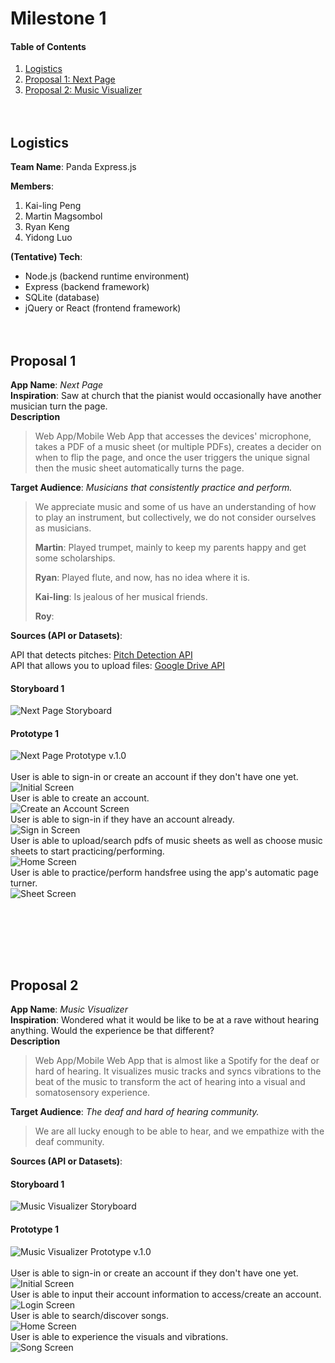 # Milestone 1
#### Table of Contents
1. [Logistics](#Logistics)
2. [Proposal 1: Next Page](#Proposal1)
3. [Proposal 2: Music Visualizer](#Proposal2)
<br><br><br>

<a name="Logistics"/>

## Logistics
**Team Name**: Panda Express.js<br>

**Members**:
1. Kai-ling Peng
2. Martin Magsombol
3. Ryan Keng
4. Yidong Luo

**(Tentative) Tech**:<br>
* Node.js (backend runtime environment)
* Express (backend framework)
* SQLite (database)
* jQuery or React (frontend framework)
<br><br><br>


<a name="Proposal1"/>

## Proposal 1
**App Name**: *Next Page*<br>
**Inspiration**:  Saw at church that the pianist would occasionally have another musician turn the page. <br>
**Description**
>Web App/Mobile Web App that accesses the devices' microphone, takes a PDF of a music sheet (or multiple PDFs), creates a decider on when to flip the page, and once the user triggers the unique signal then the music sheet automatically turns the page.
>
**Target Audience**: *Musicians that consistently practice and perform.*
> We appreciate music and some of us have an understanding of how to play an instrument, but collectively, we do not consider ourselves as musicians.
>
> **Martin**: Played trumpet, mainly to keep my parents happy and get some scholarships.
>
> **Ryan**: Played flute, and now, has no idea where it is.
>
> **Kai-ling**: Is jealous of her musical friends.
>
> **Roy**:
>
**Sources (API or Datasets)**:

API that detects pitches:
[Pitch Detection API](https://github.com/cwilso/pitchdetect?fbclid=IwAR0N7MI8QKc3qZUyRXYhVFUjvFprRBH4w4GODq_7Rs2JzL2nEEwvTcPmJSc)<br>
API that allows you to upload files:
[Google Drive API](https://developers.google.com/drive/api/v3/manage-uploads)<br>


#### Storyboard 1
![Next Page Storyboard](/assets/next_page/next_page_sb.png)<br>

#### Prototype 1
![Next Page Prototype v.1.0](/assets/next_page/next_page_prototype_v.1.0.png)<br><br>
User is able to sign-in or create an account if they don't have one yet.<br>
![Initial Screen](/assets/next_page/InitialScreen.png)<br>
User is able to create an account.<br>
![Create an Account Screen](/assets/next_page/CreateAccountScreen.png)<br>
User is able to sign-in if they have an account already.<br>
![Sign in Screen](/assets/next_page/SignInScreen.png)<br>
User is able to upload/search pdfs of music sheets as well as choose music sheets to start practicing/performing.<br>
![Home Screen](/assets/next_page/HomeScreen.png)<br>
User is able to practice/perform handsfree using the app's automatic page turner.<br>
![Sheet Screen](/assets/next_page/SheetScreen.png)


<br><br><br>

<a name="Proposal2"/><br>

## Proposal 2
**App Name**: *Music Visualizer*<br>
**Inspiration**:  Wondered what it would be like to be at a rave without hearing anything. Would the experience be that different?<br>
**Description**
>Web App/Mobile Web App that is almost like a Spotify for the deaf or hard of hearing. It visualizes music tracks and syncs vibrations to the beat of the music to transform the act of hearing into a visual and somatosensory experience.
>
**Target Audience**: *The deaf and hard of hearing community.*
> We are all lucky enough to be able to hear, and we empathize with the deaf community.
>
**Sources (API or Datasets)**:

#### Storyboard 1
![Music Visualizer Storyboard](/assets//music_visualizer/music_visualizer_sb.png)<br>

#### Prototype 1
![Music Visualizer Prototype v.1.0](/assets/music_visualizer/music_visualizer_prototype_v.1.0.png)<br><br>
User is able to sign-in or create an account if they don't have one yet.<br>
![Initial Screen](/assets/music_visualizer/InitialScreen.png)<br>
User is able to input their account information to access/create an account.<br>
![Login Screen](/assets/music_visualizer/LoginSignInScreen.png)<br>
User is able to search/discover songs.<br>
![Home Screen](/assets/music_visualizer/HomeScreen.png)<br>
User is able to experience the visuals and vibrations.<br>
![Song Screen](/assets/music_visualizer/SongScreen.png)
